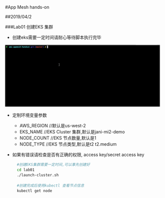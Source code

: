 #App Mesh hands-on

##2019/04/2
 
###Lab01 创建EKS 集群

   * 创建eks需要一定时间请耐心等待脚本执行完毕
   
   ![screenshot-01](https://github.com/stevensu1977/aws-appmesh-handson/blob/master/screenshot/lab01-1.gif?raw=true)
   
   * 定制环境变量参数
      * AWS_REGION //默认是us-west-2
      * EKS_NAME //EKS Cluster 集群,默认是jani-mi2-demo
      * NODE_COUNT //EKS 节点数量,默认是1
      * NODE_TYPE  //EKS 节点类型,默认是t2 t2.medium
      
   * 如果有错误请检查是否有正确的权限, access key/secret access key
     
      ```bash
        #创建EKS集群需要一定时间,可以事先创建好
        cd lab01
        ./launch-cluster.sh
        
        #创建完成后使用kubectl 查看节点信息
        kubectl get node
        
        
      ```     

  